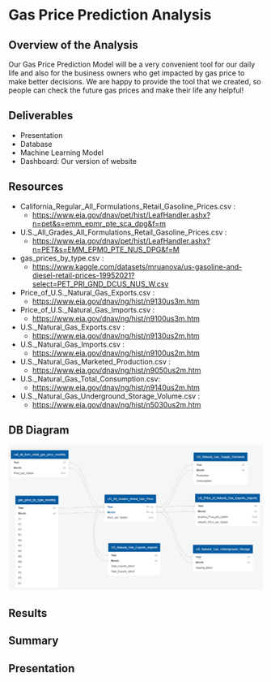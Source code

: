 # Gas Price Prediction Analysis
## Overview of the Analysis
Our Gas Price Prediction Model will be a very convenient tool for our daily life and also for the business owners who get impacted by gas price to make better decisions.
We are happy to provide the tool that we created, so people can check the future gas prices and make their life any helpful!

## Deliverables
- Presentation
- Database
- Machine Learning Model
- Dashboard: Our version of website

## Resources 
- California_Regular_All_Formulations_Retail_Gasoline_Prices.csv :
  - https://www.eia.gov/dnav/pet/hist/LeafHandler.ashx?n=pet&s=emm_epmr_pte_sca_dpg&f=m
- U.S._All_Grades_All_Formulations_Retail_Gasoline_Prices.csv :
  - https://www.eia.gov/dnav/pet/hist/LeafHandler.ashx?n=PET&s=EMM_EPM0_PTE_NUS_DPG&f=M
- gas_prices_by_type.csv :
  - https://www.kaggle.com/datasets/mruanova/us-gasoline-and-diesel-retail-prices-19952021?select=PET_PRI_GND_DCUS_NUS_W.csv
- Price_of_U.S._Natural_Gas_Exports.csv :
  - https://www.eia.gov/dnav/ng/hist/n9130us3m.htm
- Price_of_U.S._Natural_Gas_Imports.csv :
  - https://www.eia.gov/dnav/ng/hist/n9100us3m.htm
- U.S._Natural_Gas_Exports.csv :
  - https://www.eia.gov/dnav/ng/hist/n9130us2m.htm
- U.S._Natural_Gas_Imports.csv :
  - https://www.eia.gov/dnav/ng/hist/n9100us2m.htm
- U.S._Natural_Gas_Marketed_Production.csv :
  - https://www.eia.gov/dnav/ng/hist/n9050us2m.htm
- U.S._Natural_Gas_Total_Consumption.csv: 
  - https://www.eia.gov/dnav/ng/hist/n9140us2m.htm
- U.S._Natural_Gas_Underground_Storage_Volume.csv :
  - https://www.eia.gov/dnav/ng/hist/n5030us2m.htm

## DB Diagram

![ERD](Images/ERD.png)

## Results

## Summary


## Presentation

